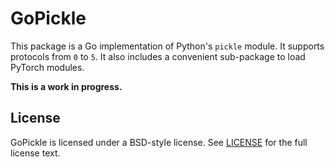 # GoPickle

This package is a Go implementation of Python's `pickle` module. It supports
protocols from `0` to `5`. It also includes a convenient sub-package to load
PyTorch modules.

**This is a work in progress.**

## License

GoPickle is licensed under a BSD-style license.
See [LICENSE](https://github.com/nlpodyssey/gopickle/blob/master/LICENSE) for
the full license text.
